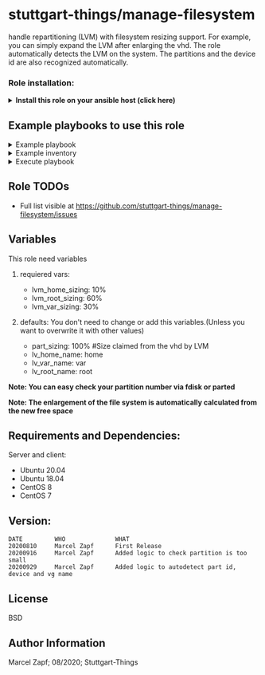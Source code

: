 # stuttgart-things/manage-filesystem

handle repartitioning (LVM) with filesystem resizing support. For example, you can simply expand the LVM after enlarging the vhd. 
The role automatically detects the LVM on the system. The partitions and the device id are also recognized automatically.

### Role installation:
<details><summary><b>Install this role on your ansible host (click here)</b></summary>

```
cat <<EOF > /tmp/requirements.yaml
- src: https://github.com/stuttgart-things/install-configure-podman.git
  scm: git
EOF
ansible-galaxy install -r /tmp/requirements.yaml --force
```
</details>

## Example playbooks to use this role

<details><summary>Example playbook </summary>

```
- hosts: "fs"
  gather_facts: true
  become: true
  vars:
    lvm_home_sizing: 10%
    lvm_root_sizing: 60%
    lvm_var_sizing: 30%

  roles:
    - manage-filesystem
```

**Note: This role requires become yes**
</details>

<details><summary>Example inventory</summary>

```
[fs]
foo.bar.example.com ansible_user=foobar
```
</details>

<details><summary>Execute playbook</summary>

```
ansible-playbook -i inventory manage-filesystem.yml
```
</details>


## Role TODOs
- Full list visible at https://github.com/stuttgart-things/manage-filesystem/issues



## Variables

This role need variables

1. requiered vars:
    - lvm_home_sizing: 10%
    - lvm_root_sizing: 60%
    - lvm_var_sizing: 30%

2. defaults: You don't need to change or add this variables.(Unless you want to overwrite it with other values)
    - part_sizing: 100%                 #Size claimed from the vhd by LVM
    - lv_home_name: home
    - lv_var_name: var
    - lv_root_name: root

**Note: You can easy check your partition number via fdisk or parted**

**Note: The enlargement of the file system is automatically calculated from the new free space**
    
## Requirements and Dependencies:
Server and client:
- Ubuntu 20.04
- Ubuntu 18.04
- CentOS 8
- CentOS 7

## Version:
```
DATE         WHO       		  WHAT
20200810     Marcel Zapf      First Release
20200916     Marcel Zapf      Added logic to check partition is too small
20200929     Marcel Zapf      Added logic to autodetect part id, device and vg name
```

License
-------

BSD

Author Information
------------------

Marcel Zapf; 08/2020; Stuttgart-Things
